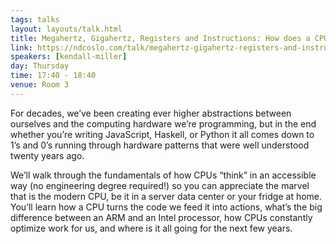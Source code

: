 ```yaml
---
tags: talks
layout: layouts/talk.html
title: Megahertz, Gigahertz, Registers and Instructions: How does a CPU actually work?
link: https://ndcoslo.com/talk/megahertz-gigahertz-registers-and-instructions-how-does-a-cpu-actually-work/
speakers: [kendall-miller]
day: Thursday
time: 17:40 - 18:40
venue: Room 3
---
```

For decades, we’ve been creating ever higher abstractions between ourselves and the computing hardware we’re programming, but in the end whether you’re writing JavaScript, Haskell, or Python it all comes down to 1’s and 0’s running through hardware patterns that were well understood twenty years ago.

We’ll walk through the fundamentals of how CPUs “think” in an accessible way (no engineering degree required!) so you can appreciate the marvel that is the modern CPU, be it in a server data center or your fridge at home. You’ll learn how a CPU turns the code we feed it into actions, what’s the big difference between an ARM and an Intel processor, how CPUs constantly optimize work for us, and where is it all going for the next few years.